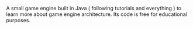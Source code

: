 A small game engine built in Java ( following tutorials and everything ) to learn more about game engine architecture. Its code is free for educational purposes.
